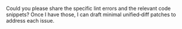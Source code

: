 Could you please share the specific lint errors and the relevant code snippets? Once I have those, I can draft minimal unified‑diff patches to address each issue.